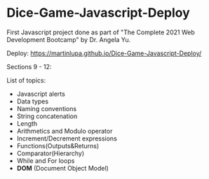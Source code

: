 # Dice-Game-Javascript-Deploy
First Javascript project done as part of "The Complete 2021 Web Development Bootcamp" by Dr. Angela Yu.

Deploy: https://martinlupa.github.io/Dice-Game-Javascript-Deploy/

Sections 9 - 12:

List of topics:
<ul>
  <li>Javascript alerts
  <li>Data types
  <li>Naming conventions
  <li>String concatenation
  <li>Length
  <li>Arithmetics and Modulo operator
  <li>Increment/Decrement expressions
  <li>Functions(Outputs&Returns)
  <li>Comparator(Hierarchy)
  <li>While and For loops
  <li><strong>DOM</strong> (Document Object Model)
    
